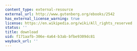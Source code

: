 ```yaml
---
content_type: external-resource
external_url: http://www.gutenberg.org/ebooks/2542
has_external_license_warning: true
license: https://en.wikipedia.org/wiki/All_rights_reserved
status: ''
title: download
uid: f171aafb-306e-4a64-b3ab-bfbe9309dc81
wayback_url: ''
---
```

